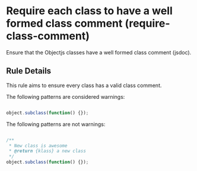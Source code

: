 # Require each class to have a well formed class comment (require-class-comment)

Ensure that the Objectjs classes have a well formed class comment (jsdoc).

## Rule Details

This rule aims to ensure every class has a valid class comment.

The following patterns are considered warnings:

```js

object.subclass(function() {});

```

The following patterns are not warnings:

```js

/**
 * New class is awesome
 * @return {klass} a new class
 */
object.subclass(function() {});

```